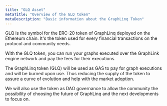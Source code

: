 ```yaml
---
title: "GLQ Asset"
metaTitle: "Overview of the GLQ token"
metaDescription: "Basic information about the GraphLinq Token"
---
```


GLQ is the symbol for the ERC-20 token of GraphLinq deployed on the Ethereum chain. It's the token used for every financial transactions on the protocol and community needs.

With the GLQ token, you can run your graphs executed over the GraphLink engine network and pay the fees for their executions.

The GraphLinq token (GLQ) will be used as GAS to pay for graph executions and will be burned upon use. Thus reducing the supply of the token to assure a curve of evolution and help with the market adoption.

We will also use the token as DAO governance to allow the community the possibility of choosing the future of GraphLinq and the next developments to focus on.
